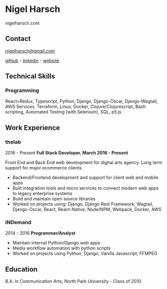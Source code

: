 # Nigel Harsch
nigelharsch.com

## Contact
nigelharsch@gmail.com

[github](http://github.com/nharsch) - [linkedin](http://linkedin.com/in/nigelharsch) - [website](http://nigelharsch.com)

## Technical Skills
### Programming
React+Redux, Typescript, Python, Django, Django-Oscar, Django-Wagtail, AWS Services, Terraform, Linux, Docker, Clojure/Clojurescript, Bash scripting,
Automated Testing (with Selenium), SQL, p5.js

## Work Experience

### thelab
2016 - Present
**Full Stack Developer, March 2016 - Present**

Front End and Back End web development for digital arts agency. Long term support for major ecommerce clients.

* Backend/Frontend development and support for client web and mobile apps
* Built integration tools and micro services to connect modern web apps to legacy enterprise systems
* Build and maintain open source libraries
* Worked on projects using: Django, Django Rest Framework, Wagtail, Django-Oscar,
React, React-Native, Node/NPM, Webpack, Docker, AWS

### iNDemand
2014 - 2016
**Programmer/Analyst**
* Maintain internal Python/Django web apps
* Media workflow automation with python scripts
* Worked on projects using Python, Django, Vanilla Javascript, FFMPEG


## Education
B.A. in Communication Arts, North Park University - Class of 2010
